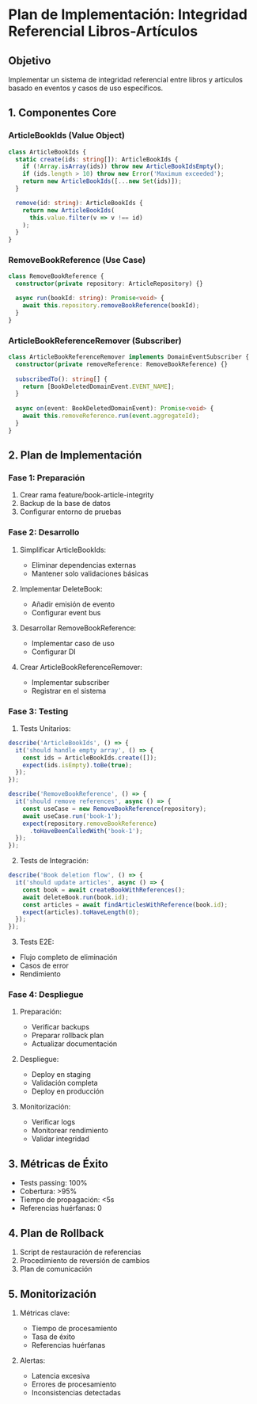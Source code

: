 # Plan de Implementación: Integridad Referencial Libros-Artículos

## Objetivo
Implementar un sistema de integridad referencial entre libros y artículos basado en eventos y casos de uso específicos.

## 1. Componentes Core

### ArticleBookIds (Value Object)
```typescript
class ArticleBookIds {
  static create(ids: string[]): ArticleBookIds {
    if (!Array.isArray(ids)) throw new ArticleBookIdsEmpty();
    if (ids.length > 10) throw new Error('Maximum exceeded');
    return new ArticleBookIds([...new Set(ids)]);
  }

  remove(id: string): ArticleBookIds {
    return new ArticleBookIds(
      this.value.filter(v => v !== id)
    );
  }
}
```

### RemoveBookReference (Use Case)
```typescript
class RemoveBookReference {
  constructor(private repository: ArticleRepository) {}

  async run(bookId: string): Promise<void> {
    await this.repository.removeBookReference(bookId);
  }
}
```

### ArticleBookReferenceRemover (Subscriber)
```typescript
class ArticleBookReferenceRemover implements DomainEventSubscriber {
  constructor(private removeReference: RemoveBookReference) {}
  
  subscribedTo(): string[] {
    return [BookDeletedDomainEvent.EVENT_NAME];
  }
  
  async on(event: BookDeletedDomainEvent): Promise<void> {
    await this.removeReference.run(event.aggregateId);
  }
}
```

## 2. Plan de Implementación

### Fase 1: Preparación
1. Crear rama feature/book-article-integrity
2. Backup de la base de datos
3. Configurar entorno de pruebas

### Fase 2: Desarrollo
1. Simplificar ArticleBookIds:
   - Eliminar dependencias externas
   - Mantener solo validaciones básicas

2. Implementar DeleteBook:
   - Añadir emisión de evento
   - Configurar event bus

3. Desarrollar RemoveBookReference:
   - Implementar caso de uso
   - Configurar DI

4. Crear ArticleBookReferenceRemover:
   - Implementar subscriber
   - Registrar en el sistema

### Fase 3: Testing
1. Tests Unitarios:
```typescript
describe('ArticleBookIds', () => {
  it('should handle empty array', () => {
    const ids = ArticleBookIds.create([]);
    expect(ids.isEmpty).toBe(true);
  });
});

describe('RemoveBookReference', () => {
  it('should remove references', async () => {
    const useCase = new RemoveBookReference(repository);
    await useCase.run('book-1');
    expect(repository.removeBookReference)
      .toHaveBeenCalledWith('book-1');
  });
});
```

2. Tests de Integración:
```typescript
describe('Book deletion flow', () => {
  it('should update articles', async () => {
    const book = await createBookWithReferences();
    await deleteBook.run(book.id);
    const articles = await findArticlesWithReference(book.id);
    expect(articles).toHaveLength(0);
  });
});
```

3. Tests E2E:
- Flujo completo de eliminación
- Casos de error
- Rendimiento

### Fase 4: Despliegue
1. Preparación:
   - Verificar backups
   - Preparar rollback plan
   - Actualizar documentación

2. Despliegue:
   - Deploy en staging
   - Validación completa
   - Deploy en producción

3. Monitorización:
   - Verificar logs
   - Monitorear rendimiento
   - Validar integridad

## 3. Métricas de Éxito
- Tests passing: 100%
- Cobertura: >95%
- Tiempo de propagación: <5s
- Referencias huérfanas: 0

## 4. Plan de Rollback
1. Script de restauración de referencias
2. Procedimiento de reversión de cambios
3. Plan de comunicación

## 5. Monitorización
1. Métricas clave:
   - Tiempo de procesamiento
   - Tasa de éxito
   - Referencias huérfanas

2. Alertas:
   - Latencia excesiva
   - Errores de procesamiento
   - Inconsistencias detectadas
